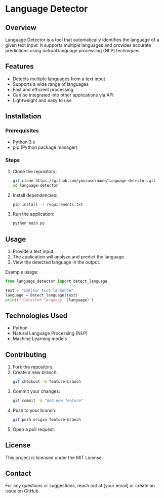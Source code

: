 # Language Detector

## Overview
Language Detector is a tool that automatically identifies the language of a given text input. It supports multiple languages and provides accurate predictions using natural language processing (NLP) techniques.

## Features
- Detects multiple languages from a text input
- Supports a wide range of languages
- Fast and efficient processing
- Can be integrated into other applications via API
- Lightweight and easy to use

## Installation
### Prerequisites
- Python 3.x
- pip (Python package manager)

### Steps
1. Clone the repository:
   ```bash
   git clone https://github.com/yourusername/language-detector.git
   cd language-detector
   ```
2. Install dependencies:
   ```bash
   pip install -r requirements.txt
   ```
3. Run the application:
   ```bash
   python main.py
   ```

## Usage
1. Provide a text input.
2. The application will analyze and predict the language.
3. View the detected language in the output.

Example usage:
```python
from language_detector import detect_language

text = "Bonjour tout le monde"
language = detect_language(text)
print(f"Detected language: {language}")
```

## Technologies Used
- Python
- Natural Language Processing (NLP)
- Machine Learning models

## Contributing
1. Fork the repository.
2. Create a new branch:
   ```bash
   git checkout -b feature-branch
   ```
3. Commit your changes:
   ```bash
   git commit -m "Add new feature"
   ```
4. Push to your branch:
   ```bash
   git push origin feature-branch
   ```
5. Open a pull request.

## License
This project is licensed under the MIT License.

## Contact
For any questions or suggestions, reach out at [your email] or create an issue on GitHub.
